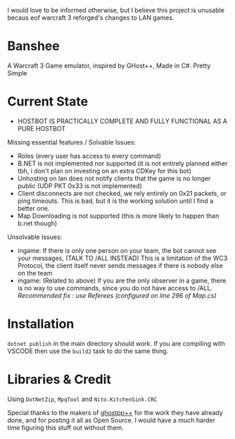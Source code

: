 I would love to be informed otherwise, but I believe this project is unusable becaus eof warcraft 3 reforged's changes to LAN games.

# Banshee
A Warcraft 3 Game emulator, inspired by GHost++, Made in C#. Pretty Simple

# Current State
- HOSTBOT IS PRACTICALLY COMPLETE AND FULLY FUNCTIONAL AS A PURE HOSTBOT

Missing essential features / Solvable Issues:
- Roles (every user has access to every command)
- B.NET is not implemented nor supported (it is not entirely planned either tbh, i don't plan on investing on an extra CDKey for this bot)
- Unhosting on lan does not notify clients that the game is no longer public (UDP PKT 0x33 is not implemented)
- Client disconnects are not checked, we rely entirely on 0x21 packets, or ping timeouts. This is bad, but it is the working solution until I find a better one.
- Map Downloading is not supported (this is more likely to happen than b.net though)

Unsolvable Issues:
- ingame: If there is only one person on your team, the bot cannot see your messages, (TALK TO /ALL INSTEAD)
This is a limitation of the WC3 Protocol, the client itself never sends messages if there is nobody else on the team
- ingame: (Related to above) If you are the only observer in a game, there is no way to use commands, since you do not have access to /ALL. *Recommended fix : use Referees (configured on line 296 of Map.cs)*

# Installation
`dotnet publish` in the main directory should work. If you are compiling with VSCODE then use the `build2` task to do the same thing.

# Libraries & Credit
Using `DotNetZip`, `MpqTool` and `Nito.KitchenSink.CRC` 

Special thanks to the makers of [ghostpp++](https://github.com/uakfdotb/ghostpp) for the work they have already done, and for posting it all as Open Source. I would have a much harder time figuring this stuff out without them.
